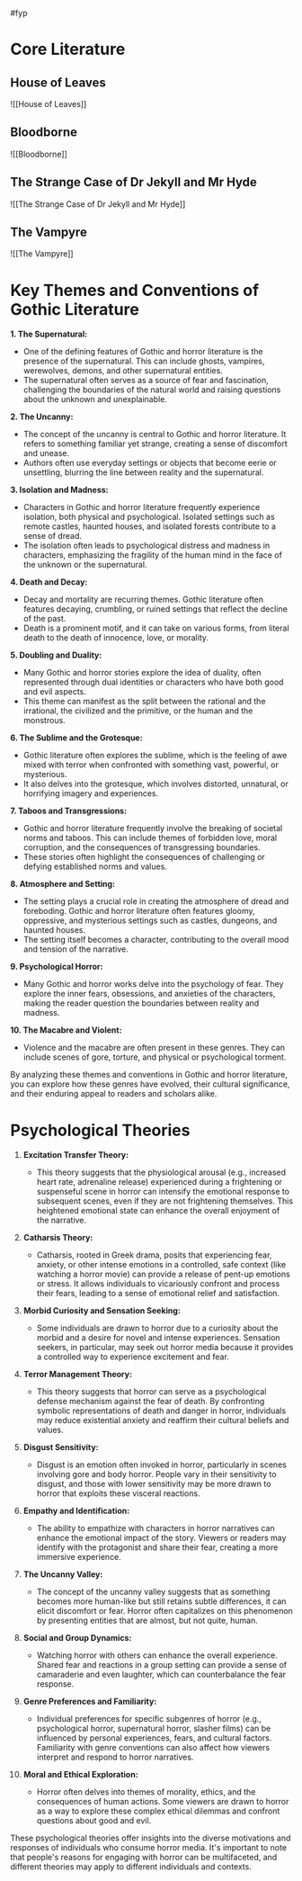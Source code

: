 #fyp 

# Core Literature
## House of Leaves

![[House of Leaves]]


## Bloodborne
![[Bloodborne]]

## The Strange Case of Dr Jekyll and Mr Hyde
![[The Strange Case of Dr Jekyll and Mr Hyde]]

## The Vampyre
![[The Vampyre]]



# Key Themes and Conventions of Gothic Literature

**1. The Supernatural:**

- One of the defining features of Gothic and horror literature is the presence of the supernatural. This can include ghosts, vampires, werewolves, demons, and other supernatural entities.
- The supernatural often serves as a source of fear and fascination, challenging the boundaries of the natural world and raising questions about the unknown and unexplainable.

**2. The Uncanny:**

- The concept of the uncanny is central to Gothic and horror literature. It refers to something familiar yet strange, creating a sense of discomfort and unease.
- Authors often use everyday settings or objects that become eerie or unsettling, blurring the line between reality and the supernatural.

**3. Isolation and Madness:**

- Characters in Gothic and horror literature frequently experience isolation, both physical and psychological. Isolated settings such as remote castles, haunted houses, and isolated forests contribute to a sense of dread.
- The isolation often leads to psychological distress and madness in characters, emphasizing the fragility of the human mind in the face of the unknown or the supernatural.

**4. Death and Decay:**

- Decay and mortality are recurring themes. Gothic literature often features decaying, crumbling, or ruined settings that reflect the decline of the past.
- Death is a prominent motif, and it can take on various forms, from literal death to the death of innocence, love, or morality.

**5. Doubling and Duality:**

- Many Gothic and horror stories explore the idea of duality, often represented through dual identities or characters who have both good and evil aspects.
- This theme can manifest as the split between the rational and the irrational, the civilized and the primitive, or the human and the monstrous.

**6. The Sublime and the Grotesque:**

- Gothic literature often explores the sublime, which is the feeling of awe mixed with terror when confronted with something vast, powerful, or mysterious.
- It also delves into the grotesque, which involves distorted, unnatural, or horrifying imagery and experiences.

**7. Taboos and Transgressions:**

- Gothic and horror literature frequently involve the breaking of societal norms and taboos. This can include themes of forbidden love, moral corruption, and the consequences of transgressing boundaries.
- These stories often highlight the consequences of challenging or defying established norms and values.

**8. Atmosphere and Setting:**

- The setting plays a crucial role in creating the atmosphere of dread and foreboding. Gothic and horror literature often features gloomy, oppressive, and mysterious settings such as castles, dungeons, and haunted houses.
- The setting itself becomes a character, contributing to the overall mood and tension of the narrative.

**9. Psychological Horror:**

- Many Gothic and horror works delve into the psychology of fear. They explore the inner fears, obsessions, and anxieties of the characters, making the reader question the boundaries between reality and madness.

**10. The Macabre and Violent:**

- Violence and the macabre are often present in these genres. They can include scenes of gore, torture, and physical or psychological torment.

By analyzing these themes and conventions in Gothic and horror literature, you can explore how these genres have evolved, their cultural significance, and their enduring appeal to readers and scholars alike.

# Psychological Theories

1. **Excitation Transfer Theory:**
    
    - This theory suggests that the physiological arousal (e.g., increased heart rate, adrenaline release) experienced during a frightening or suspenseful scene in horror can intensify the emotional response to subsequent scenes, even if they are not frightening themselves. This heightened emotional state can enhance the overall enjoyment of the narrative.
2. **Catharsis Theory:**
    
    - Catharsis, rooted in Greek drama, posits that experiencing fear, anxiety, or other intense emotions in a controlled, safe context (like watching a horror movie) can provide a release of pent-up emotions or stress. It allows individuals to vicariously confront and process their fears, leading to a sense of emotional relief and satisfaction.
3. **Morbid Curiosity and Sensation Seeking:**
    
    - Some individuals are drawn to horror due to a curiosity about the morbid and a desire for novel and intense experiences. Sensation seekers, in particular, may seek out horror media because it provides a controlled way to experience excitement and fear.
4. **Terror Management Theory:**
    
    - This theory suggests that horror can serve as a psychological defense mechanism against the fear of death. By confronting symbolic representations of death and danger in horror, individuals may reduce existential anxiety and reaffirm their cultural beliefs and values.
5. **Disgust Sensitivity:**
    
    - Disgust is an emotion often invoked in horror, particularly in scenes involving gore and body horror. People vary in their sensitivity to disgust, and those with lower sensitivity may be more drawn to horror that exploits these visceral reactions.
6. **Empathy and Identification:**
    
    - The ability to empathize with characters in horror narratives can enhance the emotional impact of the story. Viewers or readers may identify with the protagonist and share their fear, creating a more immersive experience.
7. **The Uncanny Valley:**
    
    - The concept of the uncanny valley suggests that as something becomes more human-like but still retains subtle differences, it can elicit discomfort or fear. Horror often capitalizes on this phenomenon by presenting entities that are almost, but not quite, human.
8. **Social and Group Dynamics:**
    
    - Watching horror with others can enhance the overall experience. Shared fear and reactions in a group setting can provide a sense of camaraderie and even laughter, which can counterbalance the fear response.
9. **Genre Preferences and Familiarity:**
    
    - Individual preferences for specific subgenres of horror (e.g., psychological horror, supernatural horror, slasher films) can be influenced by personal experiences, fears, and cultural factors. Familiarity with genre conventions can also affect how viewers interpret and respond to horror narratives.
10. **Moral and Ethical Exploration:**
    
    - Horror often delves into themes of morality, ethics, and the consequences of human actions. Some viewers are drawn to horror as a way to explore these complex ethical dilemmas and confront questions about good and evil.

These psychological theories offer insights into the diverse motivations and responses of individuals who consume horror media. It's important to note that people's reasons for engaging with horror can be multifaceted, and different theories may apply to different individuals and contexts.